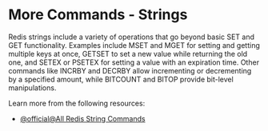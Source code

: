 # More Commands - Strings

Redis strings include a variety of operations that go beyond basic SET and GET functionality. Examples include MSET and MGET for setting and getting multiple keys at once, GETSET to set a new value while returning the old one, and SETEX or PSETEX for setting a value with an expiration time. Other commands like INCRBY and DECRBY allow incrementing or decrementing by a specified amount, while BITCOUNT and BITOP provide bit-level manipulations.

Learn more from the following resources:

- [@official@All Redis String Commands](https://redis.io/docs/latest/commands/?group=string)